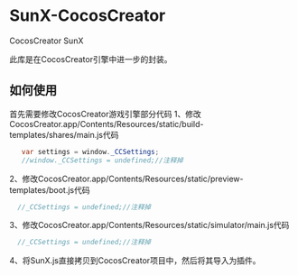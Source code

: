 # SunX-CocosCreator
CocosCreator SunX

此库是在CocosCreator引擎中进一步的封装。

## 如何使用

首先需要修改CocosCreator游戏引擎部分代码
1、修改CocosCreator.app/Contents/Resources/static/build-templates/shares/main.js代码
```java
   var settings = window._CCSettings;
   //window._CCSettings = undefined;//注释掉
```
2、修改CocosCreator.app/Contents/Resources/static/preview-templates/boot.js代码
```java
  //_CCSettings = undefined;//注释掉
```
3、修改CocosCreator.app/Contents/Resources/static/simulator/main.js代码
```java
  //_CCSettings = undefined;//注释掉
```
4、将SunX.js直接拷贝到CocosCreator项目中，然后将其导入为插件。

